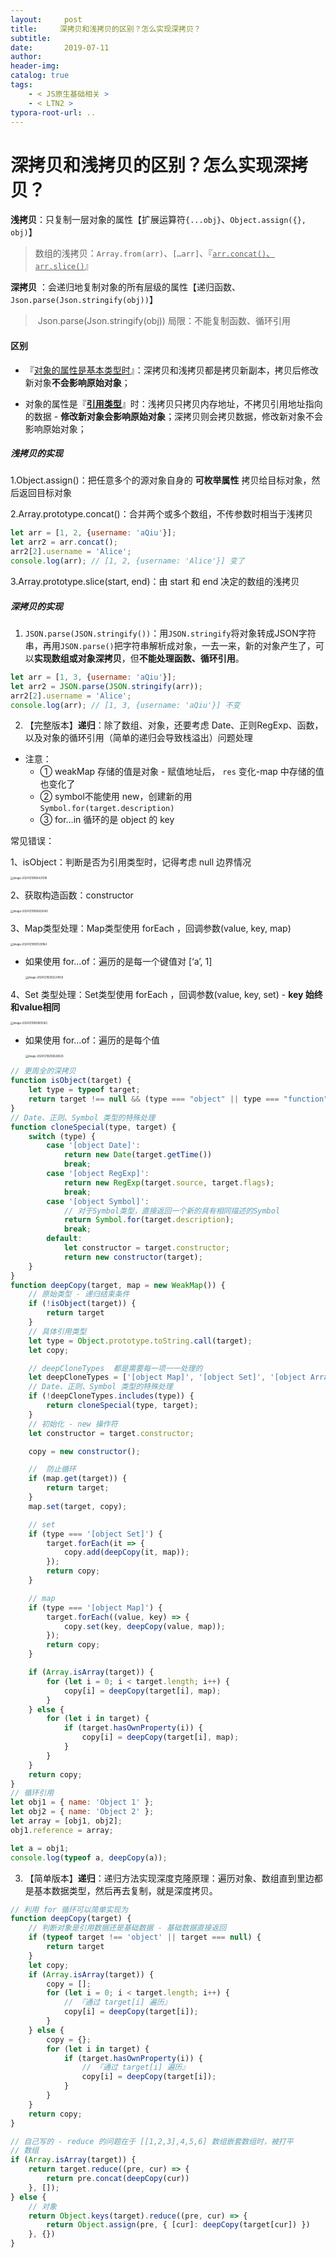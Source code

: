 ```yaml
---
layout:     post
title:     深拷贝和浅拷贝的区别？怎么实现深拷贝？
subtitle:  
date:       2019-07-11
author:     
header-img: 
catalog: true
tags:
    - < JS原生基础相关 >
    - < LTN2 >
typora-root-url: ..
---
```




# 深拷贝和浅拷贝的区别？怎么实现深拷贝？

**浅拷贝**：只复制一层对象的属性【扩展运算符`{...obj}`、`Object.assign({}, obj)`】

>​	数组的浅拷贝：`Array.from(arr)`、`[…arr]`、『<u>`arr.concat()`、`arr.slice()`</u>』

**深拷贝** ：会递归地复制对象的所有层级的属性【递归函数、`Json.parse(Json.stringify(obj))`】

> ​	Json.parse(Json.stringify(obj)) 局限：不能复制函数、循环引用

#### 区别

- 『<u>对象的属性是基本类型时</u>』：深拷贝和浅拷贝都是拷贝新副本，拷贝后修改新对象**不会影响原始对象**；

- 对象的属性是『<u>**引用类型**</u>』时：浅拷贝只拷贝内存地址，不拷贝引用地址指向的数据 - **修改新对象会影响原始对象**；深拷贝则会拷贝数据，修改新对象不会影响原始对象；



##### 浅拷贝的实现

1.Object.assign()：把任意多个的源对象自身的 **可枚举属性** 拷贝给目标对象，然后返回目标对象

2.Array.prototype.concat()：合并两个或多个数组，不传参数时相当于浅拷贝

```javascript
let arr = [1, 2, {username: 'aQiu'}];
let arr2 = arr.concat();   
arr2[2].username = 'Alice';
console.log(arr); // [1, 2, {username: 'Alice'}] 变了
```

3.Array.prototype.slice(start, end)：由 start 和 end 决定的数组的浅拷贝



##### 深拷贝的实现

1. `JSON.parse(JSON.stringify())`：用`JSON.stringify`将对象转成JSON字符串，再用`JSON.parse()`把字符串解析成对象，一去一来，新的对象产生了，可以**实现数组或对象深拷贝**，但**不能处理函数、循环引用**。

```javascript
let arr = [1, 3, {username: 'aQiu'}];
let arr2 = JSON.parse(JSON.stringify(arr));
arr2[2].username = 'Alice'; 
console.log(arr); // [1, 3, {username: 'aQiu'}] 不变
```

2. 【完整版本】**递归**：除了数组、对象，还要考虑 Date、正则RegExp、函数，以及对象的循环引用（简单的递归会导致栈溢出）问题处理

- 注意：
    - ① weakMap 存储的值是对象 - 赋值地址后， `res` 变化-map 中存储的值也变化了
    - ② symbol不能使用 new，创建新的用`Symbol.for(target.description)` 
    - ③ for…in 循环的是 object 的 key 

常见错误：

1、isObject：判断是否为引用类型时，记得考虑 null 边界情况

<img src="/../img/assets_2023/image-20241219160421018.png" alt="image-20241219160421018" style="zoom:30%;" />

2、获取构造函数：constructor

<img src="/../img/assets_2023/image-20241219160620045.png" alt="image-20241219160620045" style="zoom:30%;" />

3、Map类型处理：Map类型使用 forEach ，回调参数(value, key, map)

<img src="/../img/assets_2023/image-20241219161539164.png" alt="image-20241219161539164" style="zoom:30%;" />

- 如果使用 for…of：遍历的是每一个键值对 [‘a’, 1]

    <img src="/../img/assets_2023/image-20241219200224559.png" alt="image-20241219200224559" style="zoom:30%;" />

4、Set 类型处理：Set类型使用 forEach ，回调参数(value, key, set) - **key 始终和value相同**

<img src="/../img/assets_2023/image-20241219161805563.png" alt="image-20241219161805563" style="zoom:30%;" />

- 如果使用 for…of：遍历的是每个值

    <img src="/../img/assets_2023/image-20241219200628020.png" alt="image-20241219200628020" style="zoom:30%;" />

```js
// 更周全的深拷贝
function isObject(target) {
    let type = typeof target;
    return target !== null && (type === "object" || type === "function")
}
// Date、正则、Symbol 类型的特殊处理
function cloneSpecial(type, target) {
    switch (type) {
        case '[object Date]':
            return new Date(target.getTime())
            break;
        case '[object RegExp]':
            return new RegExp(target.source, target.flags);
            break;
        case '[object Symbol]':
            // 对于Symbol类型，直接返回一个新的具有相同描述的Symbol
            return Symbol.for(target.description);
            break;
        default:
            let constructor = target.constructor;
            return new constructor(target);
    }
}
function deepCopy(target, map = new WeakMap()) {
    // 原始类型 - 递归结束条件
    if (!isObject(target)) {
        return target
    }
    // 具体引用类型
    let type = Object.prototype.toString.call(target);
    let copy;

    // deepCloneTypes  都是需要每一项一一处理的
    let deepCloneTypes = ['[object Map]', '[object Set]', '[object Array]', '[object Object]'];
    // Date、正则、Symbol 类型的特殊处理
    if (!deepCloneTypes.includes(type)) {
        return cloneSpecial(type, target);
    }
    // 初始化 - new 操作符
    let constructor = target.constructor;

    copy = new constructor();

    //  防止循环
    if (map.get(target)) {
        return target;
    }
    map.set(target, copy);

    // set
    if (type === '[object Set]') {
        target.forEach(it => {
            copy.add(deepCopy(it, map));
        });
        return copy;
    }

    // map
    if (type === '[object Map]') {
        target.forEach((value, key) => {
            copy.set(key, deepCopy(value, map));
        });
        return copy;
    }

    if (Array.isArray(target)) {
        for (let i = 0; i < target.length; i++) {
            copy[i] = deepCopy(target[i], map);
        }
    } else {
        for (let i in target) {
            if (target.hasOwnProperty(i)) {
                copy[i] = deepCopy(target[i], map);
            }
        }
    }
    return copy;
}
// 循环引用
let obj1 = { name: 'Object 1' };
let obj2 = { name: 'Object 2' };
let array = [obj1, obj2];
obj1.reference = array;

let a = obj1;
console.log(typeof a, deepCopy(a));
```



3. 【简单版本】**递归**：递归方法实现深度克隆原理：遍历对象、数组直到里边都是基本数据类型，然后再去复制，就是深度拷贝。

```javascript
// 利用 for 循环可以简单实现为
function deepCopy(target) {
    // 判断对象是引用数据还是基础数据 - 基础数据直接返回
    if (typeof target !== 'object' || target === null) {
        return target
    }
    let copy;
    if (Array.isArray(target)) {
        copy = [];
        for (let i = 0; i < target.length; i++) {
            // 『通过 target[i] 遍历』
            copy[i] = deepCopy(target[i]);
        }
    } else {
        copy = {};
        for (let i in target) {
            if (target.hasOwnProperty(i)) {
                // 『通过 target[i] 遍历』
                copy[i] = deepCopy(target[i]);
            }
        }
    }
    return copy;
}
```

````js
// 自己写的 - reduce 的问题在于 [[1,2,3],4,5,6] 数组嵌套数组时，被打平
// 数组
if (Array.isArray(target)) {
    return target.reduce((pre, cur) => {
        return pre.concat(deepCopy(cur))
    }, []);
} else {
    // 对象
    return Object.keys(target).reduce((pre, cur) => { 
        return Object.assign(pre, { [cur]: deepCopy(target[cur]) }) 
    }, {})
}
````




